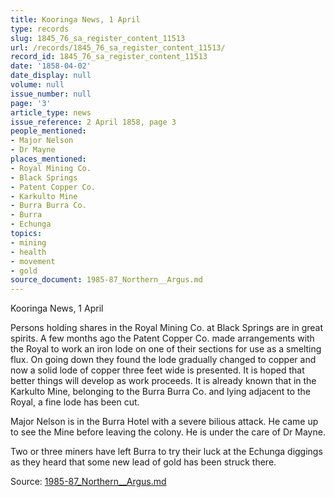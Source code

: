 ```yaml
---
title: Kooringa News, 1 April
type: records
slug: 1845_76_sa_register_content_11513
url: /records/1845_76_sa_register_content_11513/
record_id: 1845_76_sa_register_content_11513
date: '1858-04-02'
date_display: null
volume: null
issue_number: null
page: '3'
article_type: news
issue_reference: 2 April 1858, page 3
people_mentioned:
- Major Nelson
- Dr Mayne
places_mentioned:
- Royal Mining Co.
- Black Springs
- Patent Copper Co.
- Karkulto Mine
- Burra Burra Co.
- Burra
- Echunga
topics:
- mining
- health
- movement
- gold
source_document: 1985-87_Northern__Argus.md
---
```


Kooringa News, 1 April

Persons holding shares in the Royal Mining Co. at Black Springs are in great spirits.  A few months ago the Patent Copper Co. made arrangements with the Royal to work an iron lode on one of their sections for use as a smelting flux.  On going down they found the lode gradually changed to copper and now a solid lode of copper three feet wide is presented.  It is hoped that better things will develop as work proceeds.  It is already known that in the Karkulto Mine, belonging to the Burra Burra Co. and lying adjacent to the Royal, a fine lode has been cut.

Major Nelson is in the Burra Hotel with a severe bilious attack.  He came up to see the Mine before leaving the colony.  He is under the care of Dr Mayne.

Two or three miners have left Burra to try their luck at the Echunga diggings as they heard that some new lead of gold has been struck there.

Source: [1985-87_Northern__Argus.md](/downloads/markdown/1985-87_Northern__Argus.md)
